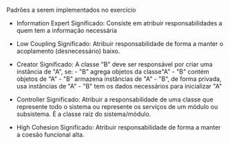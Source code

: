 Padrões a serem implementados no exercício

- Information Expert
	Significado: Consiste em atribuir responsabilidades a quem tem a informação necessária

- Low Coupling
	Significado: Atribuir responsabilidade de forma a manter o acoplamento (desnecessário) baixo.

- Creator
	Significado: A classe "B" deve ser responsável por criar uma instância de "A", se:
		- "B" agrega objetos da classe"A"
		- "B" contém objetos de "A"
		- "B" armazena instâncias de "A"
		- "B", de forma privada, usa instâncias de "A"
		- "B" tem os dados necessários para inicializar "A"

- Controller
	Significado: Atribuir a responsabilidade de uma classe que represente todo o sistema ou represente os serviços de um módulo
ou subsistema. É a classe raíz do sistema/módulo.

- High Cohesion
	Significado: Atribuir responsabilidade de forma a manter a coesão funcional alta.